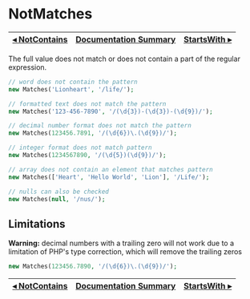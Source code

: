 # NotMatches

[◂ NotContains](05-notcontains.md) | [Documentation Summary](index.md) | [StartsWith ▸](05-startswith.md)
-- | -- | --

The full value does not match or does not contain a part of the regular expression.

```php
// word does not contain the pattern
new Matches('Lionheart', '/life/');

// formatted text does not match the pattern
new Matches('123-456-7890', '/(\d{3})-(\d{3})-(\d{9})/');

// decimal number format does not match the pattern
new Matches(123456.7891, '/(\d{6})\.(\d{9})/');

// integer format does not match pattern
new Matches(1234567890, '/(\d{5})(\d{9})/');

// array does not contain an element that matches pattern
new Matches(['Heart', 'Hello World', 'Lion'], '/Life/');

// nulls can also be checked
new Matches(null, '/nus/');
```

## Limitations

**Warning:** decimal numbers with a trailing zero will not work due to a limitation of PHP's type correction, which will remove the trailing zeros

```php
new Matches(123456.7890, '/(\d{6})\.(\d{9})/');
```

[◂ NotContains](05-notcontains.md) | [Documentation Summary](index.md) | [StartsWith ▸](05-startswith.md)
-- | -- | --
